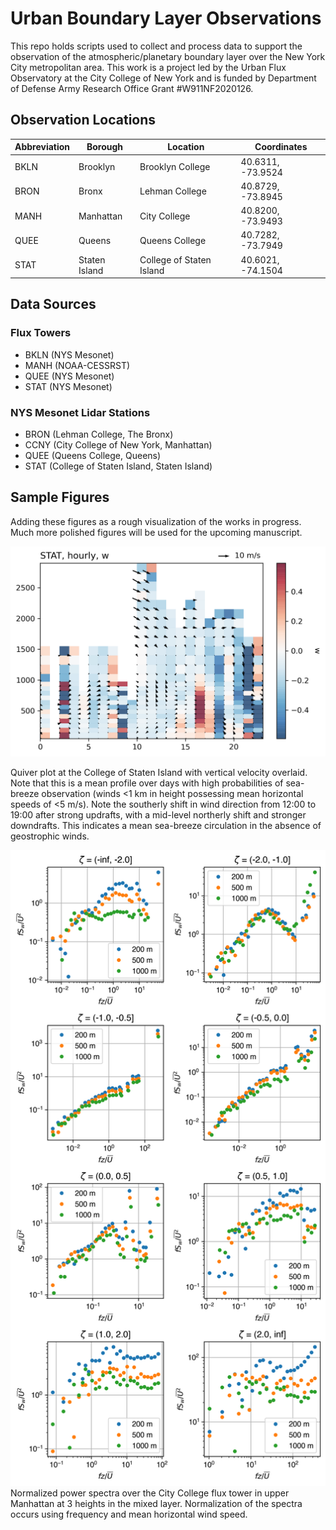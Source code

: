 # Urban Boundary Layer Observations
This repo holds scripts used to collect and process data to support the observation of the atmospheric/planetary boundary layer over the New York City metropolitan area. This work is a project led by the Urban Flux Observatory at the City College of New York and is funded by Department of Defense Army Research Office Grant #W911NF2020126.

## Observation Locations
| Abbreviation  | Borough       | Location                  | Coordinates         |
| ------------- | ------------- | ------------------------- | ------------------- |
| BKLN          | Brooklyn      | Brooklyn College          | 40.6311, -73.9524   |
| BRON          | Bronx         | Lehman College            | 40.8729, -73.8945   |
| MANH          | Manhattan     | City College              | 40.8200, -73.9493   |
| QUEE          | Queens        | Queens College            | 40.7282, -73.7949   |
| STAT          | Staten Island | College of Staten Island  | 40.6021, -74.1504   |


## Data Sources
### Flux Towers
* BKLN (NYS Mesonet)
* MANH (NOAA-CESSRST)
* QUEE (NYS Mesonet)
* STAT (NYS Mesonet)

### NYS Mesonet Lidar Stations
* BRON (Lehman College, The Bronx)
* CCNY (City College of New York, Manhattan)
* QUEE (Queens College, Queens)
* STAT (College of Staten Island, Staten Island)

## Sample Figures
Adding these figures as a rough visualization of the works in progress. Much more polished figures will be used for the upcoming manuscript.

![](https://github.com/mr-gabrielrios/urban_boundary_layer_obs/blob/main/dev/figs/sea-breeze_staten-island.png)

Quiver plot at the College of Staten Island with vertical velocity overlaid. Note that this is a mean profile over days with high probabilities of sea-breeze observation (winds <1 km in height possessing mean horizontal speeds of <5 m/s). Note the southerly shift in wind direction from 12:00 to 19:00 after strong updrafts, with a mid-level northerly shift and stronger downdrafts. This indicates a mean sea-breeze circulation in the absence of geostrophic winds.

![](https://github.com/mr-gabrielrios/urban_boundary_layer_obs/blob/main/dev/figs/spectra-y_U_norm.png)                                                                                                       
Normalized power spectra over the City College flux tower in upper Manhattan at 3 heights in the mixed layer. Normalization of the spectra occurs using frequency and mean horizontal wind speed.

